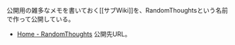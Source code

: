公開用の雑多なメモを書いておく[[サブWiki]]を、RandomThoughtsという名前で作って公開している。

- [Home - RandomThoughts](https://karino2.github.io/RandomThoughts/Home) 公開先URL。
